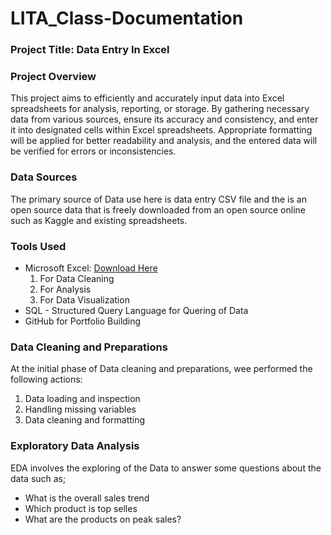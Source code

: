 # LITA_Class-Documentation

### Project Title: Data Entry In Excel

### Project Overview
This project aims to efficiently and accurately input data into Excel spreadsheets for analysis, reporting, or storage. By gathering necessary data from various sources, ensure its accuracy and consistency, and enter it into designated cells within Excel spreadsheets. Appropriate formatting will be applied for better readability and analysis, and the entered data will be verified for errors or inconsistencies.

### Data Sources
The primary source of Data use here is data entry CSV file and the is an open source data that is freely downloaded from an open source online such as Kaggle and existing spreadsheets.

### Tools Used
- Microsoft Excel: [Download Here](https://www.microsoft.com)
   1. For Data Cleaning
   2. For Analysis
   3. For Data Visualization
- SQL - Structured Query Language for Quering of Data
- GitHub for Portfolio Building

### Data Cleaning and Preparations
At the initial phase of Data cleaning and preparations, wee performed the following actions:
1. Data loading and inspection
2. Handling missing variables
3. Data cleaning and formatting

### Exploratory Data Analysis
EDA involves the exploring of the Data to answer some questions about the data such as;
- What is the overall sales trend
- Which product is top selles
- What are the products on peak sales?
